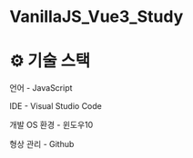 # VanillaJS_Vue3_Study

# ⚙ 기술 스택 

언어 - JavaScript

IDE - Visual Studio Code

개발 OS 환경 - 윈도우10

형상 관리 - Github

